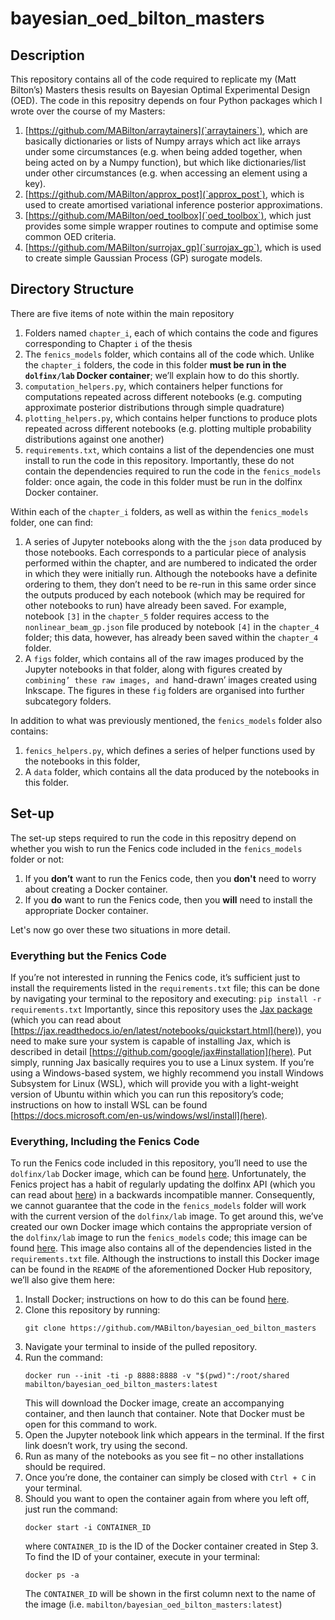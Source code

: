 # bayesian_oed_bilton_masters

## Description

This repository contains all of the code required to replicate my (Matt Bilton’s) Masters thesis results on Bayesian Optimal Experimental Design (OED). The code in this repositry depends on four Python packages which I wrote over the course of my Masters:
1. [https://github.com/MABilton/arraytainers](`arraytainers`), which are basically dictionaries or lists of Numpy arrays which act like arrays under some circumstances (e.g. when being added together, when being acted on by a Numpy function), but which like dictionaries/list under other circumstances (e.g. when accessing an element using a key).
2. [https://github.com/MABilton/approx_post](`approx_post`), which is used to create amortised variational inference posterior approximations.
3. [https://github.com/MABilton/oed_toolbox](`oed_toolbox`), which just provides some simple wrapper routines to compute and optimise some common OED criteria.
4. [https://github.com/MABilton/surrojax_gp](`surrojax_gp`), which is used to create simple Gaussian Process (GP) surogate models. 

## Directory Structure

There are five items of note within the main repository
1. Folders named `chapter_i`, each of which contains the code and figures corresponding to Chapter `i` of the thesis
2. The `fenics_models` folder, which contains all of the code which. Unlike the `chapter_i` folders, the code in this folder **must be run in the `dolfinx/lab` Docker container**; we’ll explain how to do this shortly.
3. `computation_helpers.py`, which containers helper functions for computations repeated across different notebooks (e.g. computing approximate posterior distributions through simple quadrature)
4. `plotting_helpers.py`, which contains helper functions to produce plots repeated across different notebooks (e.g. plotting multiple probability distributions against one another)
5. `requirements.txt`, which contains a list of the dependencies one must install to run the code in this repository. Importantly, these do not contain the dependencies required to run the code in the `fenics_models` folder: once again, the code in this folder must be run in the dolfinx Docker container.

Within each of the `chapter_i` folders, as well as within the `fenics_models` folder, one can find:
1. A series of Jupyter notebooks along with the the `json` data produced by those notebooks. Each corresponds to a particular piece of analysis performed within the chapter, and are numbered to indicated the order in which they were initially run. Although the notebooks have a definite ordering to them, they don’t need to be re-run in this same order since the outputs produced by each notebook (which may be required for other notebooks to run) have already been saved. For example, notebook `[3]` in the `chapter_5` folder requires access to the `nonlinear_beam_gp.json` file produced by notebook `[4]` in the `chapter_4` folder; this data, however, has already been saved within the `chapter_4` folder.
2. A `figs` folder, which contains all of the raw images produced by the Jupyter notebooks in that folder, along with figures created by `combining’ these raw images, and `hand-drawn’ images created using Inkscape. The figures in these `fig` folders are organised into further subcategory folders.

In addition to what was previously mentioned, the `fenics_models` folder also contains:
1. `fenics_helpers.py`, which defines a series of helper functions used by the notebooks in this folder, 
2.  A `data` folder, which contains all the data produced by the notebooks in this folder.

## Set-up

The set-up steps required to run the code in this repositry depend on whether you wish to run the Fenics code included in the `fenics_models` folder or not:

1. If you **don’t** want to run the Fenics code, then you **don't** need to worry about creating a Docker container.
2. If you **do** want to run the Fenics code, then you **will** need to install the appropriate Docker container.

Let's now go over these two situations in more detail.

### Everything but the Fenics Code

If you’re not interested in running the Fenics code, it’s sufficient just to install the requirements listed in the `requirements.txt` file; this can be done by navigating your terminal to the repository and executing:
    ```
    pip install -r requirements.txt
    ```
Importantly, since this repository uses the [Jax package](https://github.com/google/jax) (which you can read about [https://jax.readthedocs.io/en/latest/notebooks/quickstart.html](here)), you need to make sure your system is capable of installing Jax, which is described in detail [https://github.com/google/jax#installation](here). Put simply, running Jax basically requires you to use a Linux system. If you’re using a Windows-based system, we highly recommend you install Windows Subsystem for Linux (WSL), which will provide you with a light-weight version of Ubuntu within which you can run this repository’s code; instructions on how to install WSL can be found [https://docs.microsoft.com/en-us/windows/wsl/install](here).

### Everything, Including the Fenics Code

To run the Fenics code included in this repository, you’ll need to use the `dolfinx/lab` Docker image, which can be found [here](https://hub.docker.com/r/dolfinx/lab). Unfortunately, the Fenics project has a habit of regularly updating the dolfinx API (which you can read about [here]()) in a backwards incompatible manner. Consequently, we cannot guarantee that the code in the `fenics_models` folder will work with the current version of the `dolfinx/lab` image. To get around this, we’ve created our own Docker image which contains the appropriate version of the `dolfinx/lab` image to run the `fenics_models` code; this image can be found [here]( https://hub.docker.com/r/mabilton/bayesian_oed_bilton_masters). This image also contains all of the dependencies listed in the `requirements.txt` file. Although the instructions to install this Docker image can be found in the `README` of the aforementioned Docker Hub repository, we’ll also give them here:
1. Install Docker; instructions on how to do this can be found [here](https://docs.docker.com/desktop/#download-and-install).
2. Clone this repository by running:
   ```
   git clone https://github.com/MABilton/bayesian_oed_bilton_masters
   ```
3. Navigate your terminal to inside of the pulled repository.
4. Run the command: 
   ```
   docker run --init -ti -p 8888:8888 -v "$(pwd)":/root/shared mabilton/bayesian_oed_bilton_masters:latest
   ```
   This will download the Docker image, create an accompanying container, and then launch that container. Note that Docker must be open for this command to work.
5. Open the Jupyter notebook link which appears in the terminal. If the first link doesn’t work, try using the second.
6. Run as many of the notebooks as you see fit – no other installations should be required.
7. Once you’re done, the container can simply be closed with `Ctrl + C` in your terminal.
8. Should you want to open the container again from where you left off, just run the command:
   ```
   docker start -i CONTAINER_ID
   ```
   where `CONTAINER_ID` is the ID of the Docker container created in Step 3. To find the ID of your container, execute in your terminal:
   ```
   docker ps -a
   ```
   The `CONTAINER_ID` will be shown in the first column next to the name of the image (i.e. `mabilton/bayesian_oed_bilton_masters:latest`)